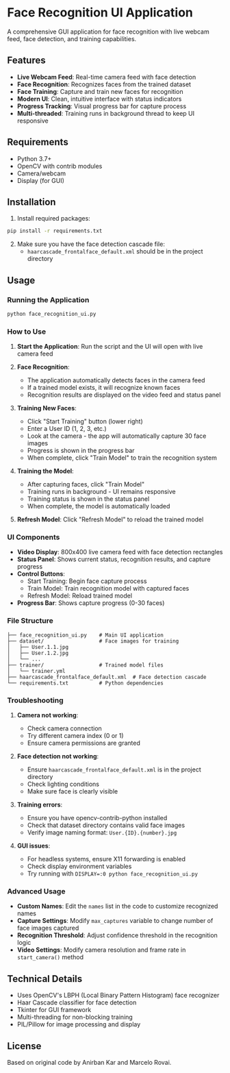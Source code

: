 # Face Recognition UI Application

A comprehensive GUI application for face recognition with live webcam feed, face detection, and training capabilities.

## Features

- **Live Webcam Feed**: Real-time camera feed with face detection
- **Face Recognition**: Recognizes faces from the trained dataset
- **Face Training**: Capture and train new faces for recognition
- **Modern UI**: Clean, intuitive interface with status indicators
- **Progress Tracking**: Visual progress bar for capture process
- **Multi-threaded**: Training runs in background thread to keep UI responsive

## Requirements

- Python 3.7+
- OpenCV with contrib modules
- Camera/webcam
- Display (for GUI)

## Installation

1. Install required packages:
```bash
pip install -r requirements.txt
```

2. Make sure you have the face detection cascade file:
   - `haarcascade_frontalface_default.xml` should be in the project directory

## Usage

### Running the Application

```bash
python face_recognition_ui.py
```

### How to Use

1. **Start the Application**: Run the script and the UI will open with live camera feed

2. **Face Recognition**: 
   - The application automatically detects faces in the camera feed
   - If a trained model exists, it will recognize known faces
   - Recognition results are displayed on the video feed and status panel

3. **Training New Faces**:
   - Click "Start Training" button (lower right)
   - Enter a User ID (1, 2, 3, etc.)
   - Look at the camera - the app will automatically capture 30 face images
   - Progress is shown in the progress bar
   - When complete, click "Train Model" to train the recognition system

4. **Training the Model**:
   - After capturing faces, click "Train Model"
   - Training runs in background - UI remains responsive
   - Training status is shown in the status panel
   - When complete, the model is automatically loaded

5. **Refresh Model**: Click "Refresh Model" to reload the trained model

### UI Components

- **Video Display**: 800x400 live camera feed with face detection rectangles
- **Status Panel**: Shows current status, recognition results, and capture progress
- **Control Buttons**: 
  - Start Training: Begin face capture process
  - Train Model: Train recognition model with captured faces
  - Refresh Model: Reload trained model
- **Progress Bar**: Shows capture progress (0-30 faces)

### File Structure

```
├── face_recognition_ui.py    # Main UI application
├── dataset/                  # Face images for training
│   ├── User.1.1.jpg
│   ├── User.1.2.jpg
│   └── ...
├── trainer/                  # Trained model files
│   └── trainer.yml
├── haarcascade_frontalface_default.xml  # Face detection cascade
└── requirements.txt          # Python dependencies
```

### Troubleshooting

1. **Camera not working**:
   - Check camera connection
   - Try different camera index (0 or 1)
   - Ensure camera permissions are granted

2. **Face detection not working**:
   - Ensure `haarcascade_frontalface_default.xml` is in the project directory
   - Check lighting conditions
   - Make sure face is clearly visible

3. **Training errors**:
   - Ensure you have opencv-contrib-python installed
   - Check that dataset directory contains valid face images
   - Verify image naming format: `User.{ID}.{number}.jpg`

4. **GUI issues**:
   - For headless systems, ensure X11 forwarding is enabled
   - Check display environment variables
   - Try running with `DISPLAY=:0 python face_recognition_ui.py`

### Advanced Usage

- **Custom Names**: Edit the `names` list in the code to customize recognized names
- **Capture Settings**: Modify `max_captures` variable to change number of face images captured
- **Recognition Threshold**: Adjust confidence threshold in the recognition logic
- **Video Settings**: Modify camera resolution and frame rate in `start_camera()` method

## Technical Details

- Uses OpenCV's LBPH (Local Binary Pattern Histogram) face recognizer
- Haar Cascade classifier for face detection
- Tkinter for GUI framework
- Multi-threading for non-blocking training
- PIL/Pillow for image processing and display

## License

Based on original code by Anirban Kar and Marcelo Rovai. 